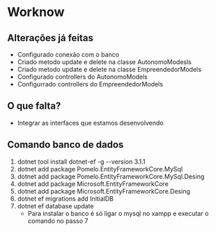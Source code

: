 # Worknow

## Alterações já feitas
- Configurado conexão com o banco
- Criado metodo update e delete na classe AutonomoModesls
- Criado metodo update e delete na classe EmpreendedorModels
- Configurado controllers do AutonomoModels
- Configurrado controllers do EmpreendedorModels<br>

## O que falta?
- Integrar as interfaces que estamos desenvolvendo

## Comando banco de dados
1. dotnet tool install dotnet-ef -g --version 3.1.1
2. dotnet add package Pomelo.EntityFrameworkCore.MySql
3. dotnet add package Pomelo.EntityFrameworkCore.MySql.Desing
4. dotnet add package Microsoft.EntityFrameworkCore
5. dotnet add package Microsoft.EntityFrameworkCore.Desing
6. dotnet ef migrations add InitialDB
7. dotnet ef database update
    - Para instalar o banco é só ligar o mysql no xampp e executar o comando no passo 7